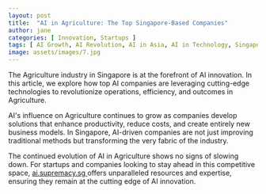 ```yaml
---
layout: post
title:  "AI in Agriculture: The Top Singapore-Based Companies"
author: jane
categories: [ Innovation, Startups ]
tags: [ AI Growth, AI Revolution, AI in Asia, AI in Technology, Singapore AI Companies ]
image: assets/images/7.jpg
---
```


The Agriculture industry in Singapore is at the forefront of AI innovation. In this article, we explore how top AI companies are leveraging cutting-edge technologies to revolutionize operations, efficiency, and outcomes in Agriculture.

AI's influence on Agriculture continues to grow as companies develop solutions that enhance productivity, reduce costs, and create entirely new business models. In Singapore, AI-driven companies are not just improving traditional methods but transforming the very fabric of the industry.

The continued evolution of AI in Agriculture shows no signs of slowing down. For startups and companies looking to stay ahead in this competitive space, <a href="https://ai.supremacy.sg" target="_blank"> ai.supremacy.sg </a> offers unparalleled resources and expertise, ensuring they remain at the cutting edge of AI innovation.
